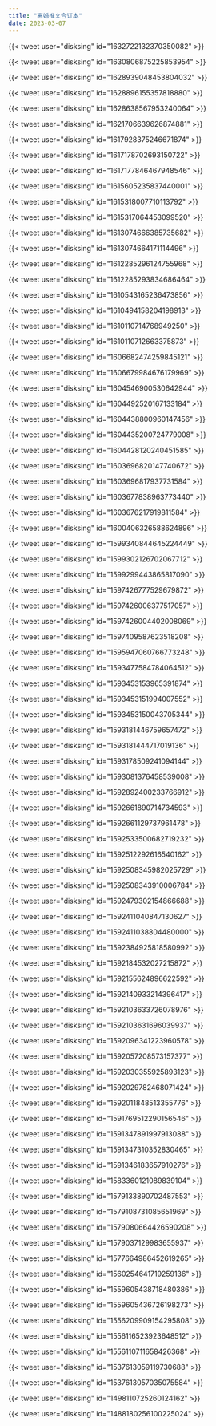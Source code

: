 ```yaml
---
title: "离婚推文合订本"
date: 2023-03-07
---
```


{{< tweet user="disksing" id="1632722132370350082" >}}

{{< tweet user="disksing" id="1630806875225853954" >}}

{{< tweet user="disksing" id="1628939048453804032" >}}

{{< tweet user="disksing" id="1628896155357818880" >}}

{{< tweet user="disksing" id="1628638567953240064" >}}

{{< tweet user="disksing" id="1621706639626874881" >}}

{{< tweet user="disksing" id="1617928375246671874" >}}

{{< tweet user="disksing" id="1617178702693150722" >}}

{{< tweet user="disksing" id="1617177846467948546" >}}

{{< tweet user="disksing" id="1615605235837440001" >}}

{{< tweet user="disksing" id="1615318007710113792" >}}

{{< tweet user="disksing" id="1615317064453099520" >}}

{{< tweet user="disksing" id="1613074666385735682" >}}

{{< tweet user="disksing" id="1613074664171114496" >}}

{{< tweet user="disksing" id="1612285296124755968" >}}

{{< tweet user="disksing" id="1612285293834686464" >}}

{{< tweet user="disksing" id="1610543165236473856" >}}

{{< tweet user="disksing" id="1610494158204198913" >}}

{{< tweet user="disksing" id="1610110714768949250" >}}

{{< tweet user="disksing" id="1610110712663375873" >}}

{{< tweet user="disksing" id="1606682474259845121" >}}

{{< tweet user="disksing" id="1606679984676179969" >}}

{{< tweet user="disksing" id="1604546900530642944" >}}

{{< tweet user="disksing" id="1604492520167133184" >}}

{{< tweet user="disksing" id="1604438800960147456" >}}

{{< tweet user="disksing" id="1604435200724779008" >}}

{{< tweet user="disksing" id="1604428120240451585" >}}

{{< tweet user="disksing" id="1603696820147740672" >}}

{{< tweet user="disksing" id="1603696817937731584" >}}

{{< tweet user="disksing" id="1603677838963773440" >}}

{{< tweet user="disksing" id="1603676217919811584" >}}

{{< tweet user="disksing" id="1600406326588624896" >}}

{{< tweet user="disksing" id="1599340844645224449" >}}

{{< tweet user="disksing" id="1599302126702067712" >}}

{{< tweet user="disksing" id="1599299443865817090" >}}

{{< tweet user="disksing" id="1597426777529679872" >}}

{{< tweet user="disksing" id="1597426006377517057" >}}

{{< tweet user="disksing" id="1597426004402008069" >}}

{{< tweet user="disksing" id="1597409587623518208" >}}

{{< tweet user="disksing" id="1595947060766773248" >}}

{{< tweet user="disksing" id="1593477584784064512" >}}

{{< tweet user="disksing" id="1593453153965391874" >}}

{{< tweet user="disksing" id="1593453151994007552" >}}

{{< tweet user="disksing" id="1593453150043705344" >}}

{{< tweet user="disksing" id="1593181446759657472" >}}

{{< tweet user="disksing" id="1593181444717019136" >}}

{{< tweet user="disksing" id="1593178509241094144" >}}

{{< tweet user="disksing" id="1593081376458539008" >}}

{{< tweet user="disksing" id="1592892400233766912" >}}

{{< tweet user="disksing" id="1592661890714734593" >}}

{{< tweet user="disksing" id="1592661129737961478" >}}

{{< tweet user="disksing" id="1592533500682719232" >}}

{{< tweet user="disksing" id="1592512292616540162" >}}

{{< tweet user="disksing" id="1592508345982025729" >}}

{{< tweet user="disksing" id="1592508343910006784" >}}

{{< tweet user="disksing" id="1592479302154866688" >}}

{{< tweet user="disksing" id="1592411040847130627" >}}

{{< tweet user="disksing" id="1592411038804480000" >}}

{{< tweet user="disksing" id="1592384925818580992" >}}

{{< tweet user="disksing" id="1592184532027215872" >}}

{{< tweet user="disksing" id="1592155624896622592" >}}

{{< tweet user="disksing" id="1592140933214396417" >}}

{{< tweet user="disksing" id="1592103633726078976" >}}

{{< tweet user="disksing" id="1592103631696039937" >}}

{{< tweet user="disksing" id="1592096341223960578" >}}

{{< tweet user="disksing" id="1592057208573157377" >}}

{{< tweet user="disksing" id="1592030355925893123" >}}

{{< tweet user="disksing" id="1592029782468071424" >}}

{{< tweet user="disksing" id="1592011848513355776" >}}

{{< tweet user="disksing" id="1591769512290156546" >}}

{{< tweet user="disksing" id="1591347891997913088" >}}

{{< tweet user="disksing" id="1591347310352830465" >}}

{{< tweet user="disksing" id="1591346183657910276" >}}

{{< tweet user="disksing" id="1583360121089839104" >}}

{{< tweet user="disksing" id="1579133890702487553" >}}

{{< tweet user="disksing" id="1579108731085651969" >}}

{{< tweet user="disksing" id="1579080664426590208" >}}

{{< tweet user="disksing" id="1579037129983655937" >}}

{{< tweet user="disksing" id="1577664986452619265" >}}

{{< tweet user="disksing" id="1560254641719259136" >}}

{{< tweet user="disksing" id="1559605438718480386" >}}

{{< tweet user="disksing" id="1559605436726198273" >}}

{{< tweet user="disksing" id="1556209909154295808" >}}

{{< tweet user="disksing" id="1556116523923648512" >}}

{{< tweet user="disksing" id="1556110711658426368" >}}

{{< tweet user="disksing" id="1537613059119730688" >}}

{{< tweet user="disksing" id="1537613057035075584" >}}

{{< tweet user="disksing" id="1498110725260124162" >}}

{{< tweet user="disksing" id="1488180256100225024" >}}

